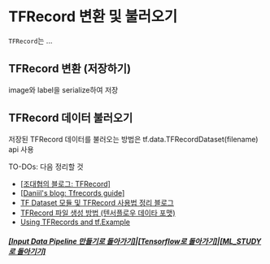 # TFRecord 변환 및 불러오기

`TFRecord`는 ...

## TFRecord 변환 (저장하기)

image와 label을 serialize하여 저장

## TFRecord 데이터 불러오기

저장된 TFRecord 데이터를 불러오는 방법은 tf.data.TFRecordDataset(filename) api 사용

TO-DOs:
다음 정리할 것

- [[조대협의 블로그: TFRecord]](https://bcho.tistory.com/1190)
- [[Daniil's blog: Tfrecords guide]](http://warmspringwinds.github.io/tensorflow/tf-slim/2016/12/21/tfrecords-guide/)
- [TF Dataset 모듈 및 TFRecord 사용법 정리 블로그](https://hcnoh.github.io/2018-11-05-tensorflow-data-module)
- [TFRecord 파일 생성 방법 (텐서플로우 데이타 포맷)](https://digitalbourgeois.tistory.com/50)
- [Using TFRecords and tf.Example](https://www.tensorflow.org/tutorials/load_data/tf_records)

##### [[Input Data Pipeline 만들기로 돌아가기]](data_pipeline.md)|[[Tensorflow로 돌아가기]](https://github.com/elemag1414/ML_STUDY/tree/master/Tensorflow)|[[ML_STUDY로 돌아기기]](https://github.com/elemag1414/ML_STUDY)
